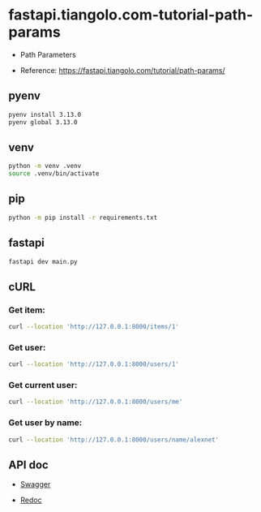 # fastapi.tiangolo.com-tutorial-path-params

- Path Parameters

- Reference: https://fastapi.tiangolo.com/tutorial/path-params/

## pyenv

```sh
pyenv install 3.13.0
pyenv global 3.13.0
```

## venv

```sh
python -m venv .venv
source .venv/bin/activate
```

## pip

```sh
python -m pip install -r requirements.txt
```

## fastapi

```sh
fastapi dev main.py
```

## cURL

### Get item:

```sh
curl --location 'http://127.0.0.1:8000/items/1'
```

### Get user:

```sh
curl --location 'http://127.0.0.1:8000/users/1'
```

### Get current user:

```sh
curl --location 'http://127.0.0.1:8000/users/me'
```

### Get user by name:

```sh
curl --location 'http://127.0.0.1:8000/users/name/alexnet'
```

## API doc

- [Swagger](http://127.0.0.1:8000/docs)

- [Redoc](http://127.0.0.1:8000/redoc)
